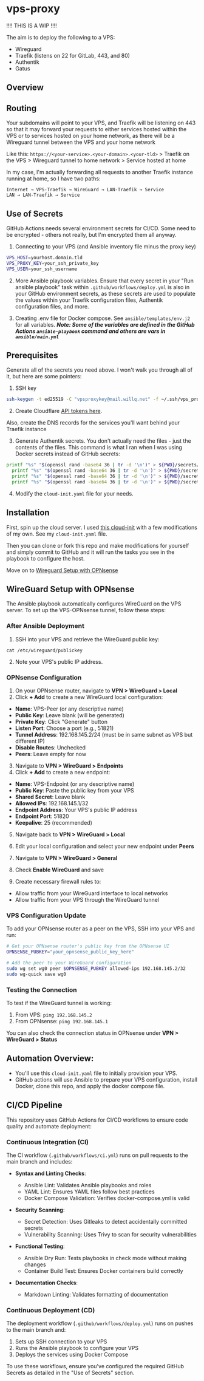 # vps-proxy

!!!! THIS IS A WIP !!!!

The aim is to deploy the following to a VPS:

- Wireguard
- Traefik (listens on 22 for GitLab, 443, and 80)
- Authentik
- Gatus

## Overview

## Routing

Your subdomains will point to your VPS, and Traefik will be listening on 443 so that it may forward your requests to either services hosted within the VPS or to services hosted on your home network, as there will be a Wireguard tunnel between the VPS and your home network

Like this: `https://<your-service>.<your-domain>.<your-tld>` > Traefik on the VPS > Wireguard tunnel to home network > Service hosted at home

In my case, I'm actually forwarding all requests to another Traefik instance running at home, so I have two paths:

```
Internet → VPS-Traefik → WireGuard → LAN-Traefik → Service
LAN → LAN-Traefik → Service
```

## Use of Secrets

GitHub Actions needs several environment secrets for CI/CD. Some need to be encrypted - others not really, but I'm encrypted them all anyway.

1. Connecting to your VPS (and Ansible inventory file minus the proxy key)

```sh
VPS_HOST=yourhost.domain.tld
VPS_PROXY_KEY=your_ssh_private_key
VPS_USER=your_ssh_username
```

2. More Ansible playbook variables. Ensure that every secret in your "Run ansible playbook" task within `.github/workflows/deploy.yml` is also in your GitHub environment secrets, as these secrets are used to populate the values within your Traefik configuration files, Authentik configuration files, and more.

3. Creating .env file for Docker compose. See `ansible/templates/env.j2` for all variables. **_Note: Some of the variables are defined in the GitHub Actions `ansible-playbook` command and others are vars in `ansible/main.yml`_**

## Prerequisites

Generate all of the secrets you need above. I won't walk you through all of it, but here are some pointers:

1. SSH key

```sh
ssh-keygen -t ed25519 -C "vpsproxykey@mail.willq.net" -f ~/.ssh/vps_proxy_key
```

2. Create Cloudflare [API tokens here](https://developers.cloudflare.com/fundamentals/api/get-started/create-token/).

Also, create the DNS records for the services you'll want behind your Traefik instance

3. Generate Authentik secrets. You don't actually need the files - just the contents of the files. This command is what I ran when I was using Docker secrets instead of GitHub secrets:

```sh
printf "%s" "$(openssl rand -base64 36 | tr -d '\n')" > ${PWD}/secrets/authentik_postgresql_password &&\
  printf "%s" "$(openssl rand -base64 36 | tr -d '\n')" > ${PWD}/secrets/authentik_postgresql_user &&\
  printf "%s" "$(openssl rand -base64 36 | tr -d '\n')" > ${PWD}/secrets/authentik_postgresql_db &&\
  printf "%s" "$(openssl rand -base64 36 | tr -d '\n')" > ${PWD}/secrets/authentik_secret_key
```

4. Modify the `cloud-init.yaml` file for your needs.

## Installation

First, spin up the cloud server. I used [this cloud-init](https://community.hetzner.com/tutorials/basic-cloud-config) with a few modifications of my own. See my `cloud-init.yaml` file.

Then you can clone or fork this repo and make modifications for yourself and simply commit to GitHub and it will run the tasks you see in the playbook to configure the host.

Move on to [Wireguard Setup with OPNsense](#wireguard-setup-with-opnsense)

## WireGuard Setup with OPNsense

The Ansible playbook automatically configures WireGuard on the VPS server. To set up the VPS-OPNsense tunnel, follow these steps:

### After Ansible Deployment

1. SSH into your VPS and retrieve the WireGuard public key:

```
cat /etc/wireguard/publickey
```

2. Note your VPS's public IP address.

### OPNsense Configuration

1. On your OPNsense router, navigate to **VPN > WireGuard > Local**
2. Click **+ Add** to create a new WireGuard local configuration:

- **Name**: VPS-Peer (or any descriptive name)
- **Public Key**: Leave blank (will be generated)
- **Private Key**: Click "Generate" button
- **Listen Port**: Choose a port (e.g., 51821)
- **Tunnel Address**: 192.168.145.2/24 (must be in same subnet as VPS but different IP)
- **Disable Routes**: Unchecked
- **Peers**: Leave empty for now

3. Navigate to **VPN > WireGuard > Endpoints**
4. Click **+ Add** to create a new endpoint:

- **Name**: VPS-Endpoint (or any descriptive name)
- **Public Key**: Paste the public key from your VPS
- **Shared Secret**: Leave blank
- **Allowed IPs**: 192.168.145.1/32
- **Endpoint Address**: Your VPS's public IP address
- **Endpoint Port**: 51820
- **Keepalive**: 25 (recommended)

5. Navigate back to **VPN > WireGuard > Local**
6. Edit your local configuration and select your new endpoint under **Peers**

7. Navigate to **VPN > WireGuard > General**
8. Check **Enable WireGuard** and save

9. Create necessary firewall rules to:

- Allow traffic from your WireGuard interface to local networks
- Allow traffic from your VPS through the WireGuard tunnel

### VPS Configuration Update

To add your OPNsense router as a peer on the VPS, SSH into your VPS and run:

```bash
# Get your OPNsense router's public key from the OPNsense UI
OPNSENSE_PUBKEY="your_opnsense_public_key_here"

# Add the peer to your WireGuard configuration
sudo wg set wg0 peer $OPNSENSE_PUBKEY allowed-ips 192.168.145.2/32
sudo wg-quick save wg0
```

### Testing the Connection

To test if the WireGuard tunnel is working:

1. From VPS: `ping 192.168.145.2`
2. From OPNsense: `ping 192.168.145.1`

You can also check the connection status in OPNsense under **VPN > WireGuard > Status**

## Automation Overview:

- You'll use this `cloud-init.yaml` file to initially provision your VPS.
- GitHub actions will use Ansible to prepare your VPS configuration, install Docker, clone this repo, and apply the docker compose file.

## CI/CD Pipeline

This repository uses GitHub Actions for CI/CD workflows to ensure code quality and automate deployment:

### Continuous Integration (CI)

The CI workflow (`.github/workflows/ci.yml`) runs on pull requests to the main branch and includes:

- **Syntax and Linting Checks**:

  - Ansible Lint: Validates Ansible playbooks and roles
  - YAML Lint: Ensures YAML files follow best practices
  - Docker Compose Validation: Verifies docker-compose.yml is valid

- **Security Scanning**:

  - Secret Detection: Uses Gitleaks to detect accidentally committed secrets
  - Vulnerability Scanning: Uses Trivy to scan for security vulnerabilities

- **Functional Testing**:

  - Ansible Dry Run: Tests playbooks in check mode without making changes
  - Container Build Test: Ensures Docker containers build correctly

- **Documentation Checks**:
  - Markdown Linting: Validates formatting of documentation

### Continuous Deployment (CD)

The deployment workflow (`.github/workflows/deploy.yml`) runs on pushes to the main branch and:

1. Sets up SSH connection to your VPS
2. Runs the Ansible playbook to configure your VPS
3. Deploys the services using Docker Compose

To use these workflows, ensure you've configured the required GitHub Secrets as detailed in the "Use of Secrets" section.
